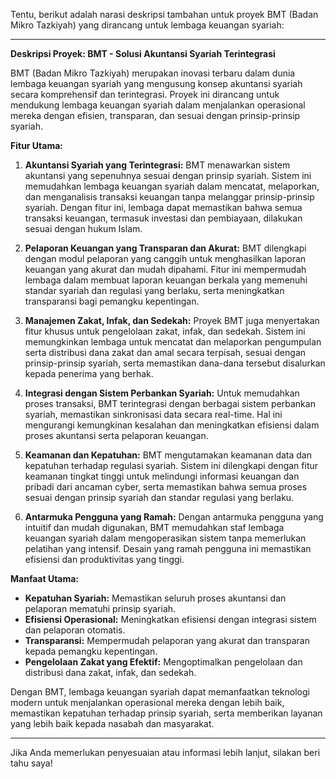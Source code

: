 Tentu, berikut adalah narasi deskripsi tambahan untuk proyek BMT (Badan Mikro Tazkiyah) yang dirancang untuk lembaga keuangan syariah:

---

**Deskripsi Proyek: BMT - Solusi Akuntansi Syariah Terintegrasi**

BMT (Badan Mikro Tazkiyah) merupakan inovasi terbaru dalam dunia lembaga keuangan syariah yang mengusung konsep akuntansi syariah secara komprehensif dan terintegrasi. Proyek ini dirancang untuk mendukung lembaga keuangan syariah dalam menjalankan operasional mereka dengan efisien, transparan, dan sesuai dengan prinsip-prinsip syariah.

**Fitur Utama:**

1. **Akuntansi Syariah yang Terintegrasi:**
   BMT menawarkan sistem akuntansi yang sepenuhnya sesuai dengan prinsip syariah. Sistem ini memudahkan lembaga keuangan syariah dalam mencatat, melaporkan, dan menganalisis transaksi keuangan tanpa melanggar prinsip-prinsip syariah. Dengan fitur ini, lembaga dapat memastikan bahwa semua transaksi keuangan, termasuk investasi dan pembiayaan, dilakukan sesuai dengan hukum Islam.

2. **Pelaporan Keuangan yang Transparan dan Akurat:**
   BMT dilengkapi dengan modul pelaporan yang canggih untuk menghasilkan laporan keuangan yang akurat dan mudah dipahami. Fitur ini mempermudah lembaga dalam membuat laporan keuangan berkala yang memenuhi standar syariah dan regulasi yang berlaku, serta meningkatkan transparansi bagi pemangku kepentingan.

3. **Manajemen Zakat, Infak, dan Sedekah:**
   Proyek BMT juga menyertakan fitur khusus untuk pengelolaan zakat, infak, dan sedekah. Sistem ini memungkinkan lembaga untuk mencatat dan melaporkan pengumpulan serta distribusi dana zakat dan amal secara terpisah, sesuai dengan prinsip-prinsip syariah, serta memastikan dana-dana tersebut disalurkan kepada penerima yang berhak.

4. **Integrasi dengan Sistem Perbankan Syariah:**
   Untuk memudahkan proses transaksi, BMT terintegrasi dengan berbagai sistem perbankan syariah, memastikan sinkronisasi data secara real-time. Hal ini mengurangi kemungkinan kesalahan dan meningkatkan efisiensi dalam proses akuntansi serta pelaporan keuangan.

5. **Keamanan dan Kepatuhan:**
   BMT mengutamakan keamanan data dan kepatuhan terhadap regulasi syariah. Sistem ini dilengkapi dengan fitur keamanan tingkat tinggi untuk melindungi informasi keuangan dan pribadi dari ancaman cyber, serta memastikan bahwa semua proses sesuai dengan prinsip syariah dan standar regulasi yang berlaku.

6. **Antarmuka Pengguna yang Ramah:**
   Dengan antarmuka pengguna yang intuitif dan mudah digunakan, BMT memudahkan staf lembaga keuangan syariah dalam mengoperasikan sistem tanpa memerlukan pelatihan yang intensif. Desain yang ramah pengguna ini memastikan efisiensi dan produktivitas yang tinggi.

**Manfaat Utama:**

- **Kepatuhan Syariah:** Memastikan seluruh proses akuntansi dan pelaporan mematuhi prinsip syariah.
- **Efisiensi Operasional:** Meningkatkan efisiensi dengan integrasi sistem dan pelaporan otomatis.
- **Transparansi:** Mempermudah pelaporan yang akurat dan transparan kepada pemangku kepentingan.
- **Pengelolaan Zakat yang Efektif:** Mengoptimalkan pengelolaan dan distribusi dana zakat, infak, dan sedekah.

Dengan BMT, lembaga keuangan syariah dapat memanfaatkan teknologi modern untuk menjalankan operasional mereka dengan lebih baik, memastikan kepatuhan terhadap prinsip syariah, serta memberikan layanan yang lebih baik kepada nasabah dan masyarakat.

---

Jika Anda memerlukan penyesuaian atau informasi lebih lanjut, silakan beri tahu saya!